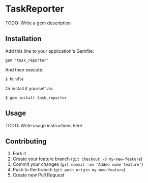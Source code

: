 # TaskReporter

TODO: Write a gem description

## Installation

Add this line to your application's Gemfile:

    gem 'task_reporter'

And then execute:

    $ bundle

Or install it yourself as:

    $ gem install task_reporter

## Usage

TODO: Write usage instructions here

## Contributing

1. Fork it
2. Create your feature branch (`git checkout -b my-new-feature`)
3. Commit your changes (`git commit -am 'Added some feature'`)
4. Push to the branch (`git push origin my-new-feature`)
5. Create new Pull Request
